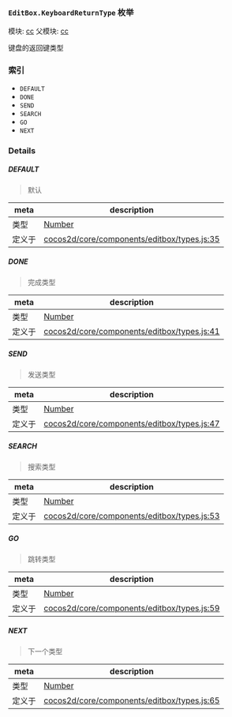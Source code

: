 ### `EditBox.KeyboardReturnType` 枚举



模块: [cc](../modules/cc.md)
父模块: [cc](../modules/cc.md)


键盘的返回键类型


### 索引
  - `DEFAULT`
  - `DONE`
  - `SEND`
  - `SEARCH`
  - `GO`
  - `NEXT`

### Details


##### DEFAULT

> 默认

| meta | description |
|------|-------------|
| 类型 | <a href="https://developer.mozilla.org/en/JavaScript/Reference/Global_Objects/Number" class="crosslink external" target="_blank">Number</a> |
| 定义于 | [cocos2d/core/components/editbox/types.js:35](https://github.com/cocos-creator/engine/blob/18c4ff6051c255c06377a9b26bc00d4567180ae4/cocos2d/core/components/editbox/types.js#L35) |



##### DONE

> 完成类型

| meta | description |
|------|-------------|
| 类型 | <a href="https://developer.mozilla.org/en/JavaScript/Reference/Global_Objects/Number" class="crosslink external" target="_blank">Number</a> |
| 定义于 | [cocos2d/core/components/editbox/types.js:41](https://github.com/cocos-creator/engine/blob/18c4ff6051c255c06377a9b26bc00d4567180ae4/cocos2d/core/components/editbox/types.js#L41) |



##### SEND

> 发送类型

| meta | description |
|------|-------------|
| 类型 | <a href="https://developer.mozilla.org/en/JavaScript/Reference/Global_Objects/Number" class="crosslink external" target="_blank">Number</a> |
| 定义于 | [cocos2d/core/components/editbox/types.js:47](https://github.com/cocos-creator/engine/blob/18c4ff6051c255c06377a9b26bc00d4567180ae4/cocos2d/core/components/editbox/types.js#L47) |



##### SEARCH

> 搜索类型

| meta | description |
|------|-------------|
| 类型 | <a href="https://developer.mozilla.org/en/JavaScript/Reference/Global_Objects/Number" class="crosslink external" target="_blank">Number</a> |
| 定义于 | [cocos2d/core/components/editbox/types.js:53](https://github.com/cocos-creator/engine/blob/18c4ff6051c255c06377a9b26bc00d4567180ae4/cocos2d/core/components/editbox/types.js#L53) |



##### GO

> 跳转类型

| meta | description |
|------|-------------|
| 类型 | <a href="https://developer.mozilla.org/en/JavaScript/Reference/Global_Objects/Number" class="crosslink external" target="_blank">Number</a> |
| 定义于 | [cocos2d/core/components/editbox/types.js:59](https://github.com/cocos-creator/engine/blob/18c4ff6051c255c06377a9b26bc00d4567180ae4/cocos2d/core/components/editbox/types.js#L59) |



##### NEXT

> 下一个类型

| meta | description |
|------|-------------|
| 类型 | <a href="https://developer.mozilla.org/en/JavaScript/Reference/Global_Objects/Number" class="crosslink external" target="_blank">Number</a> |
| 定义于 | [cocos2d/core/components/editbox/types.js:65](https://github.com/cocos-creator/engine/blob/18c4ff6051c255c06377a9b26bc00d4567180ae4/cocos2d/core/components/editbox/types.js#L65) |


